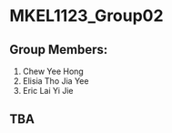 # MKEL1123_Group02

## Group Members: 

1. Chew Yee Hong 
2. Elisia Tho Jia Yee 
3. Eric Lai Yi Jie 

## TBA 
